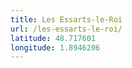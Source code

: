 ```yaml
---
title: Les Essarts-le-Roi
url: /les-essarts-le-roi/
latitude: 48.717601
longitude: 1.8946206
---
```

